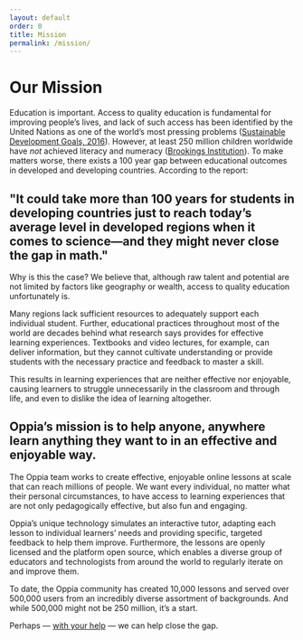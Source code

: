 ```yaml
---
layout: default
order: 0
title: Mission
permalink: /mission/
---
```


# Our Mission

Education is important. Access to quality education is fundamental for improving people’s lives, and lack of such access has been identified by the United Nations as one of the world’s most pressing problems (<a href="http://www.un.org/sustainabledevelopment/sustainable-development-goals/">Sustainable Development Goals, 2016</a>). However, at least 250 million children worldwide have <em>not</em> achieved literacy and numeracy (<a href="https://www.brookings.edu/wp-content/uploads/2016/04/FINAL-Millions-Learning-Report-1.pdf">Brookings Institution</a>). To make matters worse, there exists a 100 year gap between educational outcomes in developed and developing countries. According to the report:

<h2 class="quote">"It could take more than 100 years for students in developing countries just to reach today’s average level in developed regions when it comes to science—and they might never close the gap in math."</h2>

Why is this the case? We believe that, although raw talent and potential are not limited  by factors like geography or wealth, access to quality education unfortunately is.

Many regions lack sufficient resources to adequately support each individual student. Further, educational practices throughout most of the world are decades behind what research says provides for effective learning experiences. Textbooks and video lectures, for example, can deliver information, but they cannot cultivate understanding or provide students with the necessary practice and feedback to master a skill.

This results in learning experiences that are neither effective nor enjoyable, causing learners to struggle unnecessarily in the classroom and through life, and even to dislike the idea of learning altogether.

<h2 class="quote">Oppia’s mission is to help anyone, anywhere learn anything they want to in an <span class="big-text">effective</span> and <span class="big-text">enjoyable</span> way.</h2>

The Oppia team works to create effective, enjoyable online lessons at scale that can reach millions of people. We want every individual, no matter what their personal circumstances, to have access to learning experiences that are not only pedagogically effective, but also fun and engaging.

Oppia’s unique technology simulates an interactive tutor, adapting each lesson to individual learners’ needs and providing specific, targeted feedback to help them improve. Furthermore, the lessons are openly licensed and the platform open source, which enables a diverse group of educators and technologists from around the world to regularly iterate on and improve them.

To date, the Oppia community has created 10,000 lessons and served over 500,000 users from an incredibly diverse assortment of backgrounds. And while 500,000 might not be 250 million, it’s a start.

Perhaps &mdash; <a href="{{ site.baseurl }}/get-involved/">with your help</a> &mdash; we can help close the gap.
